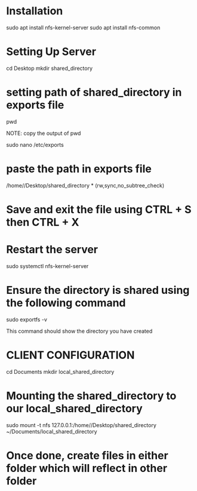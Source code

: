 # Installation

sudo apt install nfs-kernel-server
sudo apt install nfs-common


# Setting Up Server

cd Desktop
mkdir shared_directory

# setting path of shared_directory in exports file

pwd

NOTE: copy the output of pwd

sudo nano /etc/exports

# paste the path in exports file

/home/<username>/Desktop/shared_directory * (rw,sync,no_subtree_check)

# Save and exit the file using CTRL + S then CTRL + X

# Restart the server

sudo systemctl nfs-kernel-server

# Ensure the directory is shared using the following command

sudo exportfs -v

This command should show the directory you have created

# CLIENT CONFIGURATION

cd Documents
mkdir local_shared_directory

# Mounting the shared_directory to our local_shared_directory

sudo mount -t nfs 127.0.0.1:/home/<username>/Desktop/shared_directory ~/Documents/local_shared_directory

# Once done, create files in either folder which will reflect in other folder


